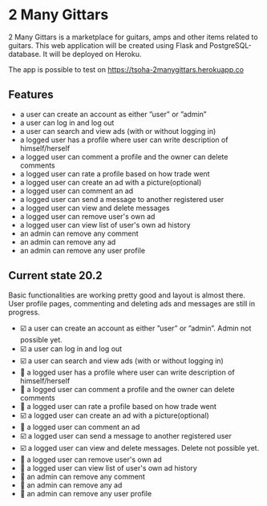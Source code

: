 # 2 Many Gittars

2 Many Gittars is a marketplace for guitars, amps and other items related to guitars. This web application will be created using Flask and PostgreSQL-database. It will be deployed on Heroku.

The app is possible to test on https://tsoha-2manygittars.herokuapp.co

## Features
- a user can create an account as either ”user” or ”admin”
- a user can log in and log out
- a user can search and view ads (with or without logging in)
- a logged user has a profile where user can write description of himself/herself
- a logged user can comment a profile and the owner can delete comments
- a logged user can rate a profile based on how trade went
- a logged user can create an ad with a picture(optional)
- a logged user can comment an ad
- a logged user can send a message to another registered user
- a logged user can view and delete messages
- a logged user can remove user's own ad
- a logged user can view list of user's own ad history
- an admin can remove any comment
- an admin can remove any ad
- an admin can remove any user profile

## Current state 20.2

Basic functionalities are working pretty good and layout is almost there. User profile pages, commenting and deleting ads and messages are still in progress.

- :ballot_box_with_check: a user can create an account as either ”user” or ”admin”. Admin not possible yet.
- :ballot_box_with_check: a user can log in and log out
- :ballot_box_with_check: a user can search and view ads (with or without logging in)
- :black_square_button: a logged user has a profile where user can write description of himself/herself
- :black_square_button: a logged user can comment a profile and the owner can delete comments
- :black_square_button: a logged user can rate a profile based on how trade went
- :ballot_box_with_check: a logged user can create an ad with a picture(optional)
- :black_square_button: a logged user can comment an ad
- :ballot_box_with_check: a logged user can send a message to another registered user
- :ballot_box_with_check: a logged user can view and delete messages. Delete not possible yet.
- :black_square_button: a logged user can remove user's own ad
- :black_square_button: a logged user can view list of user's own ad history
- :black_square_button: an admin can remove any comment
- :black_square_button: an admin can remove any ad
- :black_square_button: an admin can remove any user profile
